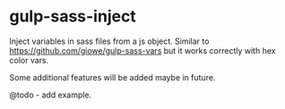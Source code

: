 # gulp-sass-inject

Inject variables in sass files from a js object. Similar to https://github.com/giowe/gulp-sass-vars but it works correctly with hex color vars.

Some additional features will be added maybe in future.

@todo - add example.
